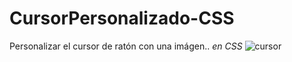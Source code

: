 # CursorPersonalizado-CSS
Personalizar el cursor de ratón con una imágen.. *en CSS*
![cursor](https://user-images.githubusercontent.com/80227002/111867335-90e36c80-8973-11eb-808b-369d122aa64f.png)
